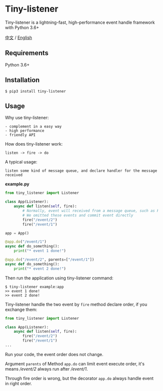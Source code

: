 # Tiny-listener

Tiny-listener is a lightning-fast, high-performance event handle framework with Python 3.6+

[中文](README-CN.md) / [English](README.md)

## Requirements

Python 3.6+

## Installation

```shell
$ pip3 install tiny-listener
```

## Usage

Why use tiny-listener:

    - complement in a easy way
    - high performance
    - friendly API

How does tiny-listener work:

    listen -> fire -> do

A typical usage:

    listen some kind of message queue, and declare handler for the message received

**example.py**

```python
from tiny_listener import Listener

class App(Listener):
    async def listen(self, fire):
        # Normally, event will received from a message queue, such as Redis or RabbitMQ
        # We omitted these events and commit event directly
        fire("/event/2")
        fire("/event/1")

app = App()

@app.do("/event/1")
async def do_something():
    print("* event 1 done!")

@app.do("/event/2", parents=["/event/1"])
async def do_something():
    print("* event 2 done!")
```

Then run the application using tiny-listener command:

```shell
$ tiny-listener example:app
>> event 1 done!
>> event 2 done!
```

Tiny-listener handle the two event by `fire` method declare order, if you exchange them:

```python
from tiny_listener import Listener

class App(Listener):
    async def listen(self, fire):
        fire("/event/2")
        fire("/event/1")
...
```

Run your code, the event order does not change.

Argument `parents` of Method `app.do` can limit event execute order,
it's means */event/2* always run after */event/1*.

Through fire order is wrong, but the decorator `app.do` always handle event in right order.
